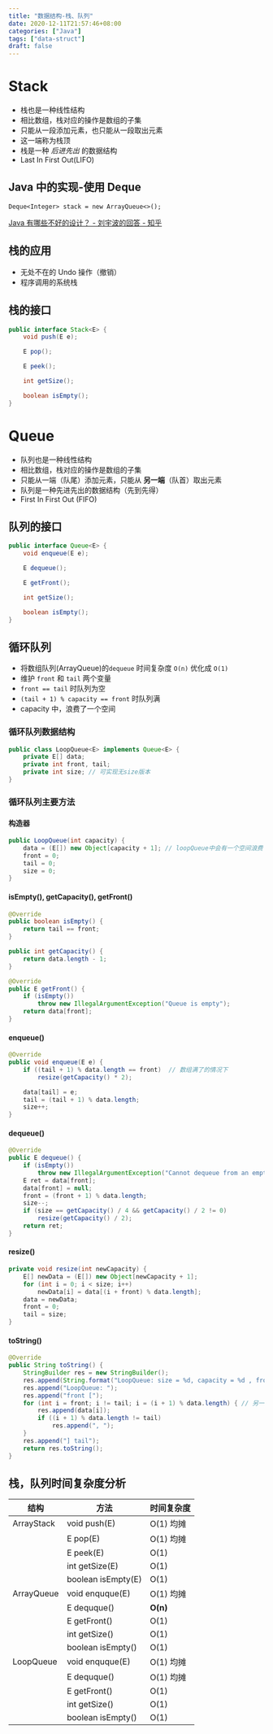 ```yaml
---
title: "数据结构-栈、队列"
date: 2020-12-11T21:57:46+08:00
categories: ["Java"]
tags: ["data-struct"]
draft: false
---
```


# Stack

- 栈也是一种线性结构
- 相比数组，栈对应的操作是数组的子集
- 只能从一段添加元素，也只能从一段取出元素
- 这一端称为栈顶
- 栈是一种 _后进先出_ 的数据结构
- Last In First Out(LIFO)

## Java 中的实现-使用 Deque

`Deque<Integer> stack = new ArrayQueue<>();`

[Java 有哪些不好的设计？ - 刘宇波的回答 - 知乎](https://www.zhihu.com/question/25372706/answer/1252100096)

## 栈的应用

- 无处不在的 Undo 操作（撤销）
- 程序调用的系统栈

## 栈的接口

```java
public interface Stack<E> {
    void push(E e);

    E pop();

    E peek();

    int getSize();

    boolean isEmpty();
}
```

# Queue

- 队列也是一种线性结构
- 相比数组，栈对应的操作是数组的子集
- 只能从一端（队尾）添加元素，只能从 **另一端**（队首）取出元素
- 队列是一种先进先出的数据结构（先到先得）
- First In First Out (FIFO)

## 队列的接口

```java
public interface Queue<E> {
    void enqueue(E e);

    E dequeue();

    E getFront();

    int getSize();

    boolean isEmpty();
}
```

## 循环队列

- 将数组队列(ArrayQueue)的`dequeue` 时间复杂度 `O(n)` 优化成 `O(1)`
- 维护 `front` 和 `tail` 两个变量
- `front == tail` 时队列为空
- `(tail + 1) % capacity == front` 时队列满
- capacity 中，浪费了一个空间

### 循环队列数据结构

```java
public class LoopQueue<E> implements Queue<E> {
    private E[] data;
    private int front, tail;
    private int size; // 可实现无size版本
}
```

### 循环队列主要方法

#### 构造器

```java
public LoopQueue(int capacity) {
    data = (E[]) new Object[capacity + 1]; // loopQueue中会有一个空间浪费
    front = 0;
    tail = 0;
    size = 0;
}
```

#### isEmpty(), getCapacity(), getFront()

```java
@Override
public boolean isEmpty() {
    return tail == front;
}

public int getCapacity() {
    return data.length - 1;
}

@Override
public E getFront() {
    if (isEmpty())
        throw new IllegalArgumentException("Queue is empty");
    return data[front];
}
```

#### enqueue()

```java
@Override
public void enqueue(E e) {
    if ((tail + 1) % data.length == front)  // 数组满了的情况下
        resize(getCapacity() * 2);

    data[tail] = e;
    tail = (tail + 1) % data.length;
    size++;
}
```

#### dequeue()

```java
@Override
public E dequeue() {
    if (isEmpty())
        throw new IllegalArgumentException("Cannot dequeue from an empty queue");
    E ret = data[front];
    data[front] = null;
    front = (front + 1) % data.length;
    size--;
    if (size == getCapacity() / 4 && getCapacity() / 2 != 0)
        resize(getCapacity() / 2);
    return ret;
}
```

#### resize()

```java
private void resize(int newCapacity) {
    E[] newData = (E[]) new Object[newCapacity + 1];
    for (int i = 0; i < size; i++)
        newData[i] = data[(i + front) % data.length];
    data = newData;
    front = 0;
    tail = size;
}
```

#### toString()

```java
@Override
public String toString() {
    StringBuilder res = new StringBuilder();
    res.append(String.format("LoopQueue: size = %d, capacity = %d , front = %d, tail = %d\n", size, getCapacity(), front, tail));
    res.append("LoopQueue: ");
    res.append("front [");
    for (int i = front; i != tail; i = (i + 1) % data.length) { // 另一种遍历
        res.append(data[i]);
        if ((i + 1) % data.length != tail)
            res.append(", ");
    }
    res.append("] tail");
    return res.toString();
}

```

## 栈，队列时间复杂度分析

| 结构          | 方法               | 时间复杂度 |
| ------------- | ------------------ | ---------- |
| ArrayStack<E> | void push(E)       | O(1) 均摊  |
|               | E pop(E)           | O(1) 均摊  |
|               | E peek(E)          | O(1)       |
|               | int getSize(E)     | O(1)       |
|               | boolean isEmpty(E) | O(1)       |
| ArrayQueue<E> | void enquque(E)    | O(1) 均摊  |
|               | E dequque()        | **O(n)**   |
|               | E getFront()       | O(1)       |
|               | int getSize()      | O(1)       |
|               | boolean isEmpty()  | O(1)       |
| LoopQueue<E>  | void enquque(E)    | O(1) 均摊  |
|               | E dequque()        | O(1) 均摊  |
|               | E getFront()       | O(1)       |
|               | int getSize()      | O(1)       |
|               | boolean isEmpty()  | O(1)       |
